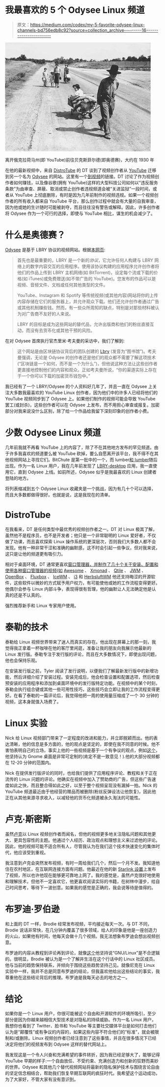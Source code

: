 # 我最喜欢的 5 个 Odysee Linux 频道

> 原文：<https://medium.com/codex/my-5-favorite-odysee-linux-channels-bd756edb8c92?source=collection_archive---------16----------------------->

![](img/ea3ec3460ebb0fc0791768a7c6381a8e.png)

离开俄克拉荷马州(即 YouTube)前往贝克斯菲尔德(即奥德赛)，大约在 1930 年

在他的最新视频中，来自 [DistroTube](https://odysee.com/@DistroTube:2) 的 DT 谈到了视频创作者从 [YouTube](https://www.youtube.com/) 迁移到另一个名为 [Odysee](https://odysee.com/) 的网站。这里有一个[到视频](https://odysee.com/@DistroTube:2/youtube%27s-unfair-treatment-pushes:2?r=5PRvtMritUB31ReDAVAMAs9HwjPpSmJG)的链接。DT 讨论了作为视频创作者如何赚钱，以及像谷歌(拥有 YouTube)这样的大型科技公司如何以“违反服务条款”为由审查、屏蔽、取消或禁止创作者违规频道会被“关进监狱”一段时间，或者从 YouTube 上彻底删除，有时是因为几年前制作的视频违规。如果一个视频创作者的所有收入都来自 YouTube 平台，那么创作过程中就会有大量的自我审查，因为他或她的生计随时可能被剥夺，而且往往没有警告或解释。因此，许多创作者将 Odysee 作为一个可行的选择，即使与 YouTube 相比，谋生的机会减少了。

# 什么是奥德赛？

[Odysee](https://odysee.com/) 是基于 LBRY 协议的视频网站。根据[本网页](https://lbry.com/faq/what-is-lbry):

> 首先也是最重要的，LBRY 是一个新的*协议*，它允许任何人构建与 LBRY 网络上的数字内容交互的应用程序。使用该协议构建的应用程序允许创作者将他们的作品上传到 LBRY 主机网络(如 BitTorrent)，设定每个流或下载的价格(如 iTunes)或免费赠送(如不带广告的 YouTube)。您发布的作品可以是视频、音频文件、文档或任何其他类型的文件。
> 
> YouTube、Instagram 和 Spotify 等传统视频(或其他内容)网站将你的上传内容存储在它们的服务器上，并允许观众下载。他们还允许创作者通过广告或其他机制赚些钱。然而，有一些众所周知的缺点，特别是对那些材料被认为对广告商不友好的人来说。
> 
> LBRY 的目标是成为这些网站的替代品，允许出版商和他们的粉丝直接互动，而没有去货币化或其他干预的风险。

在对 Odysee 首席执行官杰里米·考夫曼的采访中，我们了解到:

> 这个网站是由区块链协议背后的团队创建的 [Lbry](https://lbry.com/) (发音为“图书馆”)。考夫曼强调，无论是 Odysee 的创作者还是他们的观众都不需要了解这项技术(“区块链是一个如何，而不是一个为什么”)，但他说这种方法让这些创作者更直接地控制他们的内容和观众。正如考夫曼所说，“你的渠道实际上存在于一个你可以下载的加密货币钱包中。”

我已经有了一个 LBRY/Odysee 的个人资料好几年了，并且一直在 Odysee 上关注大多数我最喜欢的 YouTube Linux 创作者，因为他们中的许多人已经将他们的 YouTube 视频同步到了 Odysee 上。如果他们制作的视频可能会导致 YouTube 罢工(或封杀)，这些创作者可以在 Odysee 上发布，而不用担心审查或报复。加密部分对我来说没什么区别，除了给一个作品给我留下深刻印象的创作者小费。

# 少数 Odysee Linux 频道

几年前我就不再看 YouTube 上的内容了，除了不在其他地方发布的罕见频道。由于许多我喜欢的频道要么被 YouTube 砍掉，要么自愿离开该平台，我不得不在其他视频网站上寻找它们。BitChute 是第一批中的一个，而 lumber[和 lumber](https://rumble.com/)随后出现。作为一名 Linux 用户，我在几年前发现了 [LBRY-desktop](https://lbry.com/get) 应用，我一直使用它，直到 Odysee 上线。如前所述，Odysee 似乎是我最喜欢的 Linux 创建者登陆的地方。

将列表缩减到五个 Odysee Linux 收藏夹是一个挑战，因为有几十个可以选择，而且大多数都做得很好。也就是说，这是我现在的清单。

# DistroTube

在我看来，DT 是任何类型中最优秀的视频创作者之一。DT 对 Linux 极其了解，虽然他不是程序员，也不是开发者；他只是一个非常聪明的 Linux 爱好者，不仅做了功课，而且喜欢探索 Linux 操作系统的更深层次，否则我们大多数人都不会发现。他有一种非常干涩和准确的幽默感，这不时会引起一些争议，但对我来说，这只是让他的频道更有吸引力。

相对于桌面环境，DT 通常更喜欢[窗口管理器，并制作了几十个关于安装、配置和使用各种窗口管理器的视频(如](https://www.lifewire.com/window-manager-vs-the-desktop-environment-in-linux-4588338) [Awesome](https://awesomewm.org/) 、 [Xmonad](https://xmonad.org/) 、 [Qtile](http://www.qtile.org/) 、 [JWM](https://joewing.net/projects/jwm/) 、 [OpenBox](http://openbox.org/wiki/Main_Page) 、 [Fluxbox](http://fluxbox.org/) 、 [IceWM](https://ice-wm.org/) 、 [i3](https://i3wm.org/) 和 [HerbsluftWM](https://herbstluftwm.org/) 他还支持晦涩的开源软件，这些软件以微妙的方式赋予用户权力，有可能使他或她的工作流程变得更好。他偶尔会参与 Linux 内部斗争，表现得很有哲理，他的幽默让人无法确定他是认真的还是不认真的。

强烈推荐新手和 Linux 专家用户使用。

# 泰勒的技术

泰勒给 Linux 视频世界带来了迷人而真实的存在。他出现在屏幕上的那一刻，我觉得我正拿着一杯咖啡在他的客厅里闲逛，准备让我的朋友向我展示他最新的 Linux 发行版。泰勒专注于发行版的评论，而且在大多数情况下，即使出现问题，他也会保持乐观。

在安装发行版之前，Tyler 阅读了发行说明，以便我们了解最新发行版中的新增功能，然后详细介绍了安装过程。安装完成后，他会检查设置和配置选项，然后检查预安装的应用程序和添加到桌面环境中的发行版特定功能。在视频中的某个时刻，泰勒会执行组合键或其他一些可用性技巧，这些技巧会立即让我的工作流程变得更好。在看了泰勒的一篇评论后，我觉得他把一周的使用量压缩成了一个 30 分钟的视频，这本身就值入场费了。

# Linux 实验

Nick 给 Linux 视频部门带来了一定程度的改进和能力，并立即脱颖而出。他的表达清晰，他的信息是多方面的，他的观点是坚定的，即使在我不同意的时候。他不害怕表明自己的立场，事实上他的一些视频是基于一个有争议的观点，例如[这个](https://odysee.com/@TheLinuxExperiment:e/gnome-is-very-customizable:7)，他坚持认为 Gnome 桌面是非常可定制的(肯定不是一致意见！).他的大部分视频都在 12-20 分钟的范围内。

Nick 在提供发行版评论的同时，也给我们提供了应用程序评论、教程和关于正在流传的 Linux 问题的评论。他确实在视频中加入了赞助商的广告，但这些广告速度如此之快，而且整合得如此之好，以至于整个视频呈现没有漏掉一拍。Nick 的 YouTube 频道最近由于他经营的赠品而被删除(粉丝反弹设法让他恢复)，因此他正在从其他来源寻求收入，以减轻他的货币化频道被永久淘汰的可能性。

# 卢克·斯密斯

虽然[卢克](https://odysee.com/@Luke:7)以 Linux 视频创作者而闻名，但他的视频更多地关注隐私问题和其他更大、更具包容性的主题。他通过个人经历、政治观点和理想主义来过滤他的评论。因此，他的视频可能不适合所有人，尽管我认为在我们这个技术快速变化的集体时代，他应该受到重视。

我注意到卢克会突然发布视频，有时一周给我们几个，然后一个月不发。我知道他住在农村地区，在互联网连接方面有问题。他最近在他的新 [Starlink 设置](https://odysee.com/@Luke:7/starlink-internet-worth-it-annoying-yes!:e)上发布了视频，所以也许他现在能够更可靠地上网了。我的感觉是，虽然卢克很好地使用和理解技术，但他不一定喜欢它，他更喜欢阅读实际的书籍，在树林中漫步，给自己时间思考，等待下一波创意。如果我的感觉是正确的，我会说等待是值得的。

# 布罗迪·罗伯逊

和上面的 DT 一样，Brodie 经常发布视频，平均接近每天一次。与 DT 不同，Brodie 说话非常快，在几分钟内覆盖了很多领域，给人的印象是他是一座创造力的火山，如果他有时间，他每天会做十几个视频。我无法想象布罗迪会想出视频创意。

布罗迪的内容从教程到评论再到评论，就像[这个](https://odysee.com/@BrodieRobertson:5/should-you-say-gnu-linux-no-probably-not:b)他坚持说“GNU/Linux”是不合逻辑的。很明显，Brodie 被认为是一个了解并生活在这个行话中的 Linux 社区成员。他与当前的趋势保持联系，并倾向于围绕这些趋势坚持己见。就像尼克在 Linux 实验中一样，我并不总是同意布罗迪的结论，但我喜欢他给出这些结论的事实，我尊重他在这些结论背后的推理。布罗迪是我每天必去的地方之一。

# 结论

如果你是一个 Linux 用户，你很可能被这个自由和开源软件的环境所吸引，至少部分是因为你越来越相信大型技术是对隐私的持续威胁。作为一名 Linux 用户，我想你也看到了 Twitter、脸书和 YouTube 等主要社交媒体平台是如何打击他们认为是“颠覆性”或有争议的内容的，如果这些内容不符合他们的“标准”，就会被限制和/或删除。Linux 视频创作者已经注意到了这些事情，并且在很多情况下已经决定将他们的视频发布到 Odysee 这样的替代网站上。

我发现这是一个令人兴奋和充满希望的事件转折，因为我已经足够大了，能够记得 YouTube 早期的样子:一个自由放任、不受约束、充满创造力和创新的狂野而美妙的世界。Odysee 和其他几个替代视频网站将最新的隐私保护技术与围绕言论自由的坚定信念相结合，帮助我们恢复早期互联网的疯狂时代。我希望这个运动成功，为了大家好，不管大家有没有意识到。